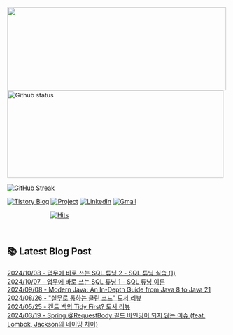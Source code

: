 <a href="https://github.com/devxb/gitanimals">
  <img
    src="https://render.gitanimals.org/lines/JuHyun419?pet-id=632796206058787014"
    width="500"
    height="190"
  />
</a>

<div>
  
  <img width="494" height="200" alt="Github status" src="https://github-readme-stats.vercel.app/api?username=JuHyun419&count_private=true&theme=radical">
  
  [![GitHub Streak](https://github-readme-streak-stats.herokuapp.com/?user=JuHyun419&theme=dark)](https://github.com/JuHyun419)
  
</div>  

<div>
  
  [![Tistory Blog](http://img.shields.io/badge/-Tistory%20Blog-blue?style=flat&logo=Blogger&link=https://zzang9ha.tistory.com/)](https://zzang9ha.tistory.com/) 
  [![Project](http://img.shields.io/badge/-Project-ff69b4?style=flat&logo=github&link=https://github.com/YAPP-19th/Web-Team-2-Backend)](https://github.com/YAPP-19th/Web-Team-2-Backend) 
  [![LinkedIn](https://img.shields.io/badge/-LinkedIn-0077b5?style=flat-square&logo=linkedin&logoColor=white&link=https://www.linkedin.com/in/juhyun-lee-87176a19b/)](https://www.linkedin.com/in/juhyun-lee-87176a19b/)
  [![Gmail](http://img.shields.io/badge/Gmail-important?style=flat&logo=Gmail&link=mailto:zzang9haha@gmail.com)](mailto:zzang9haha@gmail.com) 

</div>

<div>
 
&nbsp;&nbsp;&nbsp;&nbsp;&nbsp;&nbsp;&nbsp;&nbsp;&nbsp;&nbsp;&nbsp;&nbsp;&nbsp;&nbsp;&nbsp;&nbsp;&nbsp;&nbsp;&nbsp;&nbsp;&nbsp;&nbsp;&nbsp;&nbsp; [![Hits](https://hits.seeyoufarm.com/api/count/incr/badge.svg?url=https%3A%2F%2Fgithub.com%2FJuHyun419&count_bg=%2379C83D&title_bg=%23555555&icon=&icon_color=%23E7E7E7&title=hits&edge_flat=false)](https://hits.seeyoufarm.com)
 
</div>
 
<br>

 
## 📚 Latest Blog Post

[2024/10/08 - 업무에 바로 쓰는 SQL 튜닝 2 - SQL 튜닝 실습 (1)](https://zzang9ha.tistory.com/464) <br/>
[2024/10/07 - 업무에 바로 쓰는 SQL 튜닝 1 - SQL 튜닝 이론](https://zzang9ha.tistory.com/463) <br/>
[2024/09/08 - Modern Java: An In-Depth Guide from Java 8 to Java 21](https://zzang9ha.tistory.com/462) <br/>
[2024/08/26 - &quot;실무로 통하는 클린 코드&quot; 도서 리뷰](https://zzang9ha.tistory.com/461) <br/>
[2024/05/25 - 켄트 백의 Tidy First? 도서 리뷰](https://zzang9ha.tistory.com/460) <br/>
[2024/03/19 - Spring @RequestBody 필드 바인딩이 되지 않는 이슈 (feat. Lombok, Jackson의 네이밍 차이)](https://zzang9ha.tistory.com/459) <br/>
